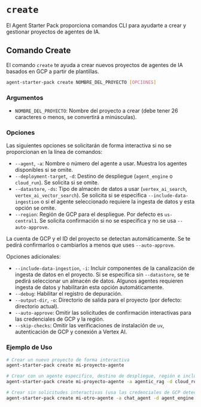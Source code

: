 # `create`

El Agent Starter Pack proporciona comandos CLI para ayudarte a crear y gestionar proyectos de agentes de IA.

## Comando Create

El comando `create` te ayuda a crear nuevos proyectos de agentes de IA basados en GCP a partir de plantillas.

```bash
agent-starter-pack create NOMBRE_DEL_PROYECTO [OPCIONES]
```

### Argumentos

- `NOMBRE_DEL_PROYECTO`: Nombre del proyecto a crear (debe tener 26 caracteres o menos, se convertirá a minúsculas).

### Opciones

Las siguientes opciones se solicitarán de forma interactiva si no se proporcionan en la línea de comandos:
- `--agent`, `-a`: Nombre o número del agente a usar. Muestra los agentes disponibles si se omite.
- `--deployment-target`, `-d`: Destino de despliegue (`agent_engine` o `cloud_run`). Se solicita si se omite.
- `--datastore`, `-ds`: Tipo de almacén de datos a usar (`vertex_ai_search`, `vertex_ai_vector_search`). Se solicita si se especifica `--include-data-ingestion` o si el agente seleccionado requiere la ingesta de datos y esta opción se omite.
- `--region`: Región de GCP para el despliegue. Por defecto es `us-central1`. Se solicita confirmación si no se especifica y no se usa `--auto-approve`.

La cuenta de GCP y el ID del proyecto se detectan automáticamente. Se te pedirá confirmarlos o cambiarlos a menos que uses `--auto-approve`.

Opciones adicionales:
- `--include-data-ingestion`, `-i`: Incluir componentes de la canalización de ingesta de datos en el proyecto. Si se especifica sin `--datastore`, se te pedirá seleccionar un almacén de datos. Algunos agentes requieren ingesta de datos y habilitarán esta opción automáticamente.
- `--debug`: Habilitar el registro de depuración.
- `--output-dir`, `-o`: Directorio de salida para el proyecto (por defecto: directorio actual).
- `--auto-approve`: Omitir las solicitudes de confirmación interactivas para las credenciales de GCP y la región.
- `--skip-checks`: Omitir las verificaciones de instalación de `uv`, autenticación de GCP y conexión a Vertex AI.

### Ejemplo de Uso

```bash
# Crear un nuevo proyecto de forma interactiva
agent-starter-pack create mi-proyecto-agente

# Crear con un agente específico, destino de despliegue, región e incluir ingesta de datos con Vertex AI Search
agent-starter-pack create mi-proyecto-agente -a agentic_rag -d cloud_run --region europe-west1 -i -ds vertex_ai_search

# Crear sin solicitudes interactivas (usa las credenciales de GCP detectadas)
agent-starter-pack create mi-otro-agente -a chat_agent -d agent_engine --auto-approve
```
